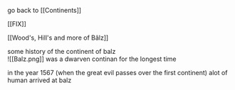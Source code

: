 go back to [[Continents]]

[[FIX]]


[[Wood's, Hill's and more of Bâlz]]


some history of the continent of balz  
![[Balz.png]]
was a dwarven continan for the longest time 

in the year 1567 (when the great evil passes over the first continent) alot of human arrived at balz 